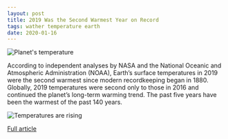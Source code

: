 ```yaml
---
layout: post
title: 2019 Was the Second Warmest Year on Record
tags: wather temperature earth
date: 2020-01-16
---
```


![Planet's temperature](https://eoimages.gsfc.nasa.gov/images/imagerecords/146000/146154/global_gis_2019.png)

According to independent analyses by NASA and the National Oceanic and Atmospheric Administration (NOAA), 
Earth’s surface temperatures in 2019 were the second warmest since modern recordkeeping began in 1880. 
Globally, 2019 temperatures were second only to those in 2016 and continued the planet’s long-term warming trend. 
The past five years have been the warmest of the past 140 years.

![Temperatures are rising](https://eoimages.gsfc.nasa.gov/images/imagerecords/146000/146154/agreement_gis_2019.gif)

[Full article](https://earthobservatory.nasa.gov/images/146154/2019-was-the-second-warmest-year-on-record)

